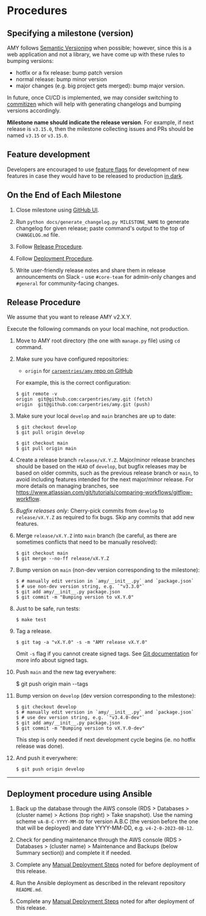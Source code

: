 # Procedures

## Specifying a milestone (version)

AMY follows [Semantic Versioning](https://semver.org/) when possible; however, since this
is a web application and not a library, we have come up with these rules to bumping versions:

* hotfix or a fix release: bump patch version
* normal release: bump minor version
* major changes (e.g. big project gets merged): bump major version.

In future, once CI/CD is implemented, we may consider switching to [commitizen](https://github.com/commitizen/cz-cli)
which will help with generating changelogs and bumping versions accordingly.

**Milestone name should indicate the release version**. For example, if next release is
`v3.15.0`, then the milestone collecting issues and PRs should be named `v3.15` or `v3.15.0`.

## Feature development

Developers are encouraged to use
[feature flags](https://launchdarkly.com/blog/what-are-feature-flags/) for development
of new features in case they would have to be released to production
[in dark](https://www.flagship.io/glossary/dark-launch/).

## On the End of Each Milestone

1. Close milestone using [GitHub UI](https://github.com/carpentries/amy/milestones).

2. Run `python docs/generate_changelog.py MILESTONE_NAME` to generate changelog for given
   release; paste command's output to the top of `CHANGELOG.md` file.

3. Follow [Release Procedure](#release-procedure).

4. Follow [Deployment Procedure](#deployment-procedure-using-ansible).

5. Write user-friendly release notes and share them in release announcements on Slack - use `#core-team` for admin-only changes and `#general` for community-facing changes.

## Release Procedure

We assume that you want to release AMY v2.X.Y.

Execute the following commands on your local machine, not production.

1.  Move to AMY root directory (the one with `manage.py` file) using `cd` command.

2.  Make sure you have configured repositories:

    - `origin` for [`carpentries/amy` repo on GitHub](https://github.com/carpentries/amy)

    For example, this is the correct configuration:

        $ git remote -v
        origin	git@github.com:carpentries/amy.git (fetch)
        origin	git@github.com:carpentries/amy.git (push)

3.  Make sure your local `develop` and `main` branches are up to date:

        $ git checkout develop
        $ git pull origin develop

        $ git checkout main
        $ git pull origin main

4. Create a release branch `release/vX.Y.Z`. Major/minor release branches should be based on the `HEAD` of `develop`, but bugfix releases may be based on older commits, such as the previous release branch or `main`, to avoid including features intended for the next major/minor release. For more details on managing branches, see https://www.atlassian.com/git/tutorials/comparing-workflows/gitflow-workflow.

5. *Bugfix releases only:* Cherry-pick commits from `develop` to `release/vX.Y.Z` as required to fix bugs. Skip any commits that add new features.

6.  Merge `release/vX.Y.Z` into `main` branch (be careful, as there are sometimes conflicts that need to be manually resolved):

        $ git checkout main
        $ git merge --no-ff release/vX.Y.Z

7.  Bump version on `main` (non-dev version corresponding to the milestone):

        $ # manually edit version in `amy/__init__.py` and `package.json`
        $ # use non-dev version string, e.g. `"v3.3.0"`
        $ git add amy/__init__.py package.json
        $ git commit -m "Bumping version to vX.Y.0"

8.  Just to be safe, run tests:

        $ make test

9.  Tag a release.

        $ git tag -a "vX.Y.0" -s -m "AMY release vX.Y.0"

    Omit `-s` flag if you cannot create signed tags.
    See [Git documentation](https://git-scm.com/book/tr/v2/Git-Tools-Signing-Your-Work) for more info about signed tags.

10.  Push `main` and the new tag everywhere:

        $ git push origin main --tags

11. Bump version on `develop` (dev version corresponding to the milestone):

        $ git checkout develop
        $ # manually edit version in `amy/__init__.py` and `package.json`
        $ # use dev version string, e.g. `"v3.4.0-dev"`
        $ git add amy/__init__.py package.json
        $ git commit -m "Bumping version to vX.Y.0-dev"

    This step is only needed if next development cycle begins (ie. no hotfix release was done).

12. And push it everywhere:

        $ git push origin develop

---

## Deployment procedure using Ansible

1. Back up the database through the AWS console (RDS > Databases > (cluster name) > Actions (top right) > Take snapshot). Use the naming scheme `vA-B-C-YYYY-MM-DD` for version A.B.C (the version before the one that will be deployed) and date YYYY-MM-DD, e.g. `v4-2-0-2023-08-12`.

2. Check for pending maintenance through the AWS console (RDS > Databases > (cluster name) > Maintenance and Backups (below Summary section)) and complete it if needed.

3. Complete any [Manual Deployment Steps](./manual_deployment_steps.md) noted for before deployment of this release.

4. Run the Ansible deployment as described in the relevant repository `README.md`.

5. Complete any [Manual Deployment Steps](./manual_deployment_steps.md) noted for after deployment of this release.
